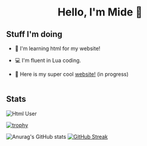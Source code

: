 <h1 align="center">Hello, I'm Mide 🙂
</h1>

## Stuff I'm doing

- 📙 I'm learning html for my website! 

- 💻 I'm fluent in Lua coding.

- 🚧 Here is my super cool [website!](https://crazygird.github.io) (in progress)
  </br>
  </br>
  
## Stats

<img src="https://img.shields.io/badge/Learning-Html-red?logo=HTMl5" alt="Html User">

[![trophy](https://github-profile-trophy.vercel.app/?username=Crazygird)](https://github.com/ryo-ma/github-profile-trophy)

![Anurag's GitHub stats](https://github-readme-stats.vercel.app/api?username=Crazygird&show_icons=true&theme=dark) [![GitHub Streak](https://github-readme-streak-stats.herokuapp.com?user=Crazygird&theme=dark&hide_border=true&date_format=M%20j%5B%2C%20Y%5D)](https://git.io/streak-stats)
